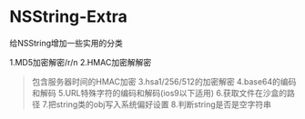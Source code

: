 # NSString-Extra
给NSString增加一些实用的分类

1.MD5加密解密/r/n
2.HMAC加密解解密
  >包含服务器时间的HMAC加密
3.hsa1/256/512的加密解密
4.base64的编码和解码
5.URL特殊字符的编码和解码(ios9以下适用)
6.获取文件在沙盒的路径
7.把string类的obj写入系统偏好设置
8.判断string是否是空字符串
